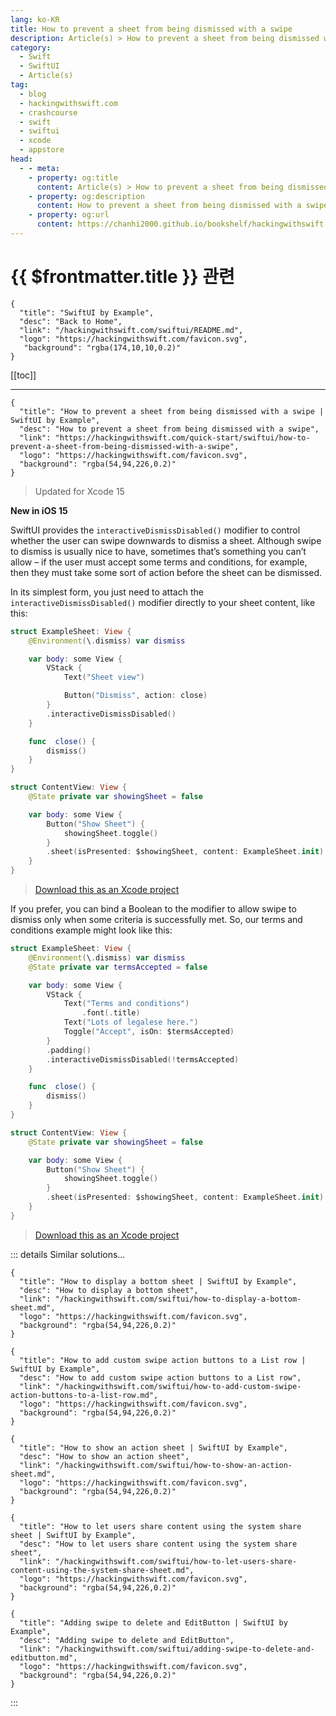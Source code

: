 ```yaml
---
lang: ko-KR
title: How to prevent a sheet from being dismissed with a swipe
description: Article(s) > How to prevent a sheet from being dismissed with a swipe
category:
  - Swift
  - SwiftUI
  - Article(s)
tag: 
  - blog
  - hackingwithswift.com
  - crashcourse
  - swift
  - swiftui
  - xcode
  - appstore
head:
  - - meta:
    - property: og:title
      content: Article(s) > How to prevent a sheet from being dismissed with a swipe
    - property: og:description
      content: How to prevent a sheet from being dismissed with a swipe
    - property: og:url
      content: https://chanhi2000.github.io/bookshelf/hackingwithswift.com/swiftui/how-to-prevent-a-sheet-from-being-dismissed-with-a-swipe.html
---
```


# {{ $frontmatter.title }} 관련

```component VPCard
{
  "title": "SwiftUI by Example",
  "desc": "Back to Home",
  "link": "/hackingwithswift.com/swiftui/README.md",
  "logo": "https://hackingwithswift.com/favicon.svg",
   "background": "rgba(174,10,10,0.2)"
}
```

[[toc]]

---

```component VPCard
{
  "title": "How to prevent a sheet from being dismissed with a swipe | SwiftUI by Example",
  "desc": "How to prevent a sheet from being dismissed with a swipe",
  "link": "https://hackingwithswift.com/quick-start/swiftui/how-to-prevent-a-sheet-from-being-dismissed-with-a-swipe",
  "logo": "https://hackingwithswift.com/favicon.svg",
  "background": "rgba(54,94,226,0.2)"
}
```

> Updated for Xcode 15

**New in iOS 15**

SwiftUI provides the `interactiveDismissDisabled()` modifier to control whether the user can swipe downwards to dismiss a sheet. Although swipe to dismiss is usually nice to have, sometimes that’s something you can’t allow – if the user must accept some terms and conditions, for example, then they must take some sort of action before the sheet can be dismissed.

In its simplest form, you just need to attach the `interactiveDismissDisabled()` modifier directly to your sheet content, like this:

```swift
struct ExampleSheet: View {
    @Environment(\.dismiss) var dismiss

    var body: some View {
        VStack {
            Text("Sheet view")

            Button("Dismiss", action: close)
        }
        .interactiveDismissDisabled()
    }

    func  close() {
        dismiss()
    }
}

struct ContentView: View {
    @State private var showingSheet = false

    var body: some View {
        Button("Show Sheet") {
            showingSheet.toggle()
        }
        .sheet(isPresented: $showingSheet, content: ExampleSheet.init)
    }
}
```

> [<FontIcon icon="fas fa-file-zipper"/>Download this as an Xcode project](https://hackingwithswift.com/files/projects/swiftui/how-to-prevent-a-sheet-from-being-dismissed-with-a-swipe-1.zip)

<VidStack src="https://hackingwithswift.com/img/books/quick-start/swiftui/how-to-prevent-a-sheet-from-being-dismissed-with-a-swipe-1~dark.mp4" />

If you prefer, you can bind a Boolean to the modifier to allow swipe to dismiss only when some criteria is successfully met. So, our terms and conditions example might look like this:

```swift
struct ExampleSheet: View {
    @Environment(\.dismiss) var dismiss
    @State private var termsAccepted = false

    var body: some View {
        VStack {
            Text("Terms and conditions")
                .font(.title)
            Text("Lots of legalese here.")
            Toggle("Accept", isOn: $termsAccepted)
        }
        .padding()
        .interactiveDismissDisabled(!termsAccepted)
    }

    func  close() {
        dismiss()
    }
}

struct ContentView: View {
    @State private var showingSheet = false

    var body: some View {
        Button("Show Sheet") {
            showingSheet.toggle()
        }
        .sheet(isPresented: $showingSheet, content: ExampleSheet.init)
    }
}
```

> [<FontIcon icon="fas fa-file-zipper"/>Download this as an Xcode project](https://hackingwithswift.com/files/projects/swiftui/how-to-prevent-a-sheet-from-being-dismissed-with-a-swipe-2.zip)

<VidStack src="https://hackingwithswift.com/img/books/quick-start/swiftui/how-to-prevent-a-sheet-from-being-dismissed-with-a-swipe-2~dark.mp4" />

::: details Similar solutions…

```component VPCard
{
  "title": "How to display a bottom sheet | SwiftUI by Example",
  "desc": "How to display a bottom sheet",
  "link": "/hackingwithswift.com/swiftui/how-to-display-a-bottom-sheet.md",
  "logo": "https://hackingwithswift.com/favicon.svg",
  "background": "rgba(54,94,226,0.2)"
}
```

```component VPCard
{
  "title": "How to add custom swipe action buttons to a List row | SwiftUI by Example",
  "desc": "How to add custom swipe action buttons to a List row",
  "link": "/hackingwithswift.com/swiftui/how-to-add-custom-swipe-action-buttons-to-a-list-row.md",
  "logo": "https://hackingwithswift.com/favicon.svg",
  "background": "rgba(54,94,226,0.2)"
}
```

```component VPCard
{
  "title": "How to show an action sheet | SwiftUI by Example",
  "desc": "How to show an action sheet",
  "link": "/hackingwithswift.com/swiftui/how-to-show-an-action-sheet.md",
  "logo": "https://hackingwithswift.com/favicon.svg",
  "background": "rgba(54,94,226,0.2)"
}
```

```component VPCard
{
  "title": "How to let users share content using the system share sheet | SwiftUI by Example",
  "desc": "How to let users share content using the system share sheet",
  "link": "/hackingwithswift.com/swiftui/how-to-let-users-share-content-using-the-system-share-sheet.md",
  "logo": "https://hackingwithswift.com/favicon.svg",
  "background": "rgba(54,94,226,0.2)"
}
```

```component VPCard
{
  "title": "Adding swipe to delete and EditButton | SwiftUI by Example",
  "desc": "Adding swipe to delete and EditButton",
  "link": "/hackingwithswift.com/swiftui/adding-swipe-to-delete-and-editbutton.md",
  "logo": "https://hackingwithswift.com/favicon.svg",
  "background": "rgba(54,94,226,0.2)"
}
```

:::

